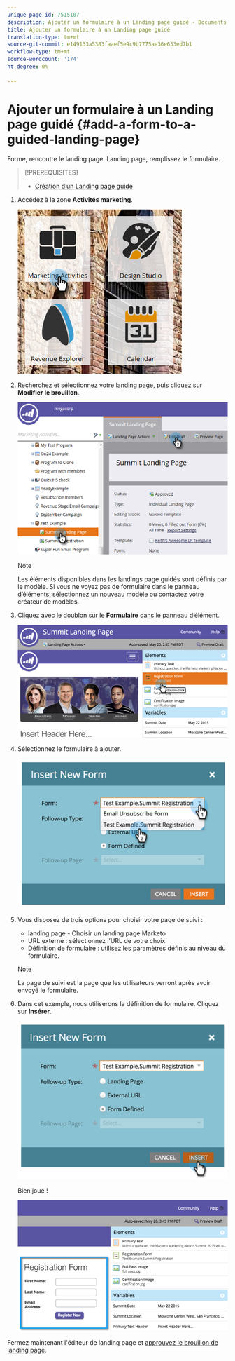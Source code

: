```yaml
---
unique-page-id: 7515107
description: Ajouter un formulaire à un Landing page guidé - Documents marketing - Documentation du produit
title: Ajouter un formulaire à un Landing page guidé
translation-type: tm+mt
source-git-commit: e149133a5383faaef5e9c9b7775ae36e633ed7b1
workflow-type: tm+mt
source-wordcount: '174'
ht-degree: 0%

---
```



# Ajouter un formulaire à un Landing page guidé {#add-a-form-to-a-guided-landing-page}

Forme, rencontre le landing page. Landing page, remplissez le formulaire.

>[!PREREQUISITES]
>
>* [Création d’un Landing page guidé](create-a-guided-landing-page.md)

>



1. Accédez à la zone **Activités marketing**.

   ![](assets/one.png)

1. Recherchez et sélectionnez votre landing page, puis cliquez sur **Modifier le brouillon**.

   ![](assets/two.png)

   >[!NOTE]
   >
   >Les éléments disponibles dans les landings page guidés sont définis par le modèle. Si vous ne voyez pas de formulaire dans le panneau d’éléments, sélectionnez un nouveau modèle ou contactez votre créateur de modèles.

1. Cliquez avec le doublon sur le **Formulaire** dans le panneau d’élément.

   ![](assets/image2015-5-20-15-3a37-3a55.png)

1. Sélectionnez le formulaire à ajouter.

   ![](assets/image2015-5-20-15-3a44-3a35.png)

1. Vous disposez de trois options pour choisir votre page de suivi :

   * landing page - Choisir un landing page Marketo
   * URL externe : sélectionnez l’URL de votre choix.
   * Définition de formulaire : utilisez les paramètres définis au niveau du formulaire.

   >[!NOTE]
   >
   >La page de suivi est la page que les utilisateurs verront après avoir envoyé le formulaire.

1. Dans cet exemple, nous utiliserons la définition de formulaire. Cliquez sur **Insérer**.

   ![](assets/image2015-5-20-15-3a46-3a55.png)

   Bien joué !

   ![](assets/image2015-5-20-15-3a45-3a45.png)

Fermez maintenant l&#39;éditeur de landing page et [approuvez le brouillon de landing page](../../../../product-docs/demand-generation/landing-pages/understanding-landing-pages/approve-unapprove-or-delete-a-landing-page.md).
